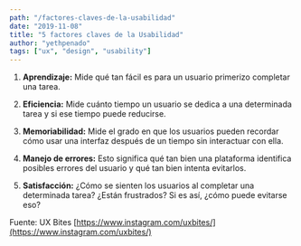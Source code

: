 ```yaml
---
path: "/factores-claves-de-la-usabilidad"
date: "2019-11-08"
title: "5 factores claves de la Usabilidad"
author: "yethpenado"
tags: ["ux", "design", "usability"]
---
```


1. **Aprendizaje:**  Mide qu&eacute; tan f&aacute;cil es para un usuario primerizo completar una tarea.

2. **Eficiencia:** Mide cu&aacute;nto tiempo un usuario se dedica a una determinada tarea y si ese tiempo puede reducirse.

3. **Memoriabilidad:** Mide el grado en que los usuarios pueden recordar c&oacute;mo usar una interfaz despu&eacute;s de un tiempo sin interactuar con ella.

4. **Manejo de errores:** Esto significa qu&eacute; tan bien una plataforma identifica posibles errores del usuario y qu&eacute; tan bien intenta evitarlos.

5. **Satisfacci&oacute;n:** ¿C&oacute;mo se sienten los usuarios al completar una determinada tarea? ¿Est&aacute;n frustrados? Si es as&iacute;, ¿c&oacute;mo puede evitarse eso?

Fuente: UX Bites [https://www.instagram.com/uxbites/](https://www.instagram.com/uxbites/)